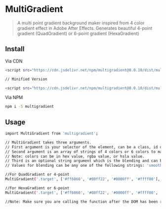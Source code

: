 # MultiGradient

> A multi point gradient background maker inspired from 4 color gradient effect in Adobe After Effects.
> Generates beautiful 4-point gradient (QuadGradient) or 6-point gradient (HexaGradient)


## Install

Via CDN

```bash
<script src="https://cdn.jsdelivr.net/npm/multigradient@0.0.10/dist/multigradient.js"></script>

// Minified Version

<script src="https://cdn.jsdelivr.net/npm/multigradient@0.0.10/dist/multigradient.min.js"></script>
```

Via NPM

```bash
npm i -S multigradient
```

## Usage

```bash
import MultiGradient from 'multigradient';

// MultiGradient takes three arguments.
// First argument is your selector of the element, can be a class, id or nested selector like '.example > div'.
// Second argument is an array of strings of 4 colors or 6 colors to make 4-point gradient or 6-point gradient respectively.
// Note: colors can be in hex value, rgba value, or hsla value.
// Third is an optional string argument which is the blending and can be used to adjust blending of colors based of the size on the element.
// Values for blending can be any one of the following strings: 'smooth', 'smoother', 'smoothest'. Default value is 'smooth'.

//For QuadGradient or 4-point 
MultiGradient('.target', ['#ff6060', '#00ff22', '#0000ff', '#ffff00'], 'smooth')

//For HexaGradient or 6-point 
MultiGradient('.target', ['#ff6060', '#00ff22', '#0000ff', '#ffff00', '#f322ff', '#1e85e8'])

//Note: Make sure you are calling the function after the DOM has been rendered.

```
